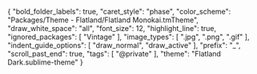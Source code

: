 {
	"bold_folder_labels": true,
	"caret_style": "phase",
	"color_scheme": "Packages/Theme - Flatland/Flatland Monokai.tmTheme",
	"draw_white_space": "all",
	"font_size": 12,
	"highlight_line": true,
	"ignored_packages":
	[
		"Vintage"
	],
	"image_types":
	[
		".jpg",
		".png",
		".gif"
	],
	"indent_guide_options":
	[
		"draw_normal",
		"draw_active"
	],
	"prefix": "_",
	"scroll_past_end": true,
	"tags":
	[
		"@private"
	],
	"theme": "Flatland Dark.sublime-theme"
}
